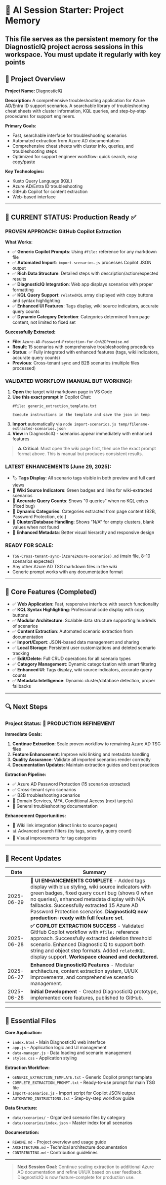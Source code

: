 # 🧠 AI Session Starter: Project Memory
This file serves as the persistent memory for the DiagnosticIQ project across sessions in this workspace.
You must update it regularly with key points
---

## 📘 Project Overview
**Project Name:** DiagnosticIQ

**Description:** A comprehensive troubleshooting application for Azure AD/Entra ID support scenarios. A searchable library of troubleshooting cheat sheets with cluster information, KQL queries, and step-by-step procedures for support engineers.

**Primary Goals:**
- Fast, searchable interface for troubleshooting scenarios
- Automated extraction from Azure AD documentation
- Comprehensive cheat sheets with cluster info, queries, and troubleshooting steps
- Optimized for support engineer workflow: quick search, easy copy/paste

**Key Technologies:**
- Kusto Query Language (KQL)
- Azure AD/Entra ID troubleshooting
- GitHub Copilot for content extraction
- Web-based interface

---

## 🎯 CURRENT STATUS: Production Ready ✅

### **PROVEN APPROACH: GitHub Copilot Extraction**

**What Works:**
- ✅ **Generic Copilot Prompts**: Using `#file:` reference for any markdown file
- ✅ **Automated Import**: `import-scenarios.js` processes Copilot JSON output
- ✅ **Rich Data Structure**: Detailed steps with description/action/expected results
- ✅ **DiagnosticIQ Integration**: Web app displays scenarios with proper formatting
- ✅ **KQL Query Support**: `relatedKQL` array displayed with copy buttons and syntax highlighting
- ✅ **Enhanced UI Features**: Tags display, wiki source indicators, accurate query counts
- ✅ **Dynamic Category Detection**: Categories determined from page content, not limited to fixed set

**Successfully Extracted:**
- **File**: `Azure-AD-Password-Protection-for-On%2DPremise.md`
- **Result**: 15 scenarios with comprehensive troubleshooting procedures
- **Status**: ✅ Fully integrated with enhanced features (tags, wiki indicators, accurate query counts)
- **Previous**: Cross-tenant sync and B2B scenarios (multiple files processed)

### **VALIDATED WORKFLOW (MANUAL BUT WORKING):**
1. **Open** the target wiki markdown page in VS Code
2. **Use this exact prompt** in Copilot Chat:
   ```
   #file: generic_extraction_template.txt

   Execute instructions in the template and save the json in temp
   ```
3. **Import** automatically via `node import-scenarios.js temp/filename-extracted-scenarios.json`
4. **View** in DiagnosticIQ - scenarios appear immediately with enhanced features

> **⚠️ Critical**: Must open the wiki page first, then use the exact prompt format above. This is manual but produces consistent results.

### **LATEST ENHANCEMENTS (June 29, 2025):**
- 🏷️ **Tags Display**: All scenario tags visible in both preview and full card views
- 📖 **Wiki Source Indicators**: Green badges and links for wiki-extracted scenarios  
- 🔢 **Accurate Query Counts**: Shows "0 queries" when no KQL exists (fixed bug)
- 🎯 **Dynamic Categories**: Categories extracted from page content (B2B, Password Protection, etc.)
- 🔗 **Cluster/Database Handling**: Shows "N/A" for empty clusters, blank values when not found
- 📱 **Enhanced Metadata**: Better visual hierarchy and responsive design

### **READY FOR SCALE:**
- `TSG-Cross-tenant-sync-(Azure2Azure-scenarios).md` (main file, 8-10 scenarios expected)
- Any other Azure AD TSG markdown files in the wiki
- Generic prompt works with any documentation format

---

## 🔧 Core Features (Completed)
- ✅ **Web Application**: Fast, responsive interface with search functionality
- ✅ **KQL Syntax Highlighting**: Professional code display with copy buttons
- ✅ **Modular Architecture**: Scalable data structure supporting hundreds of scenarios
- ✅ **Content Extraction**: Automated scenario extraction from documentation
- ✅ **Import/Export**: JSON-based data management and sharing
- ✅ **Local Storage**: Persistent user customizations and deleted scenario tracking
- ✅ **Edit/Delete**: Full CRUD operations for all scenario types
- ✅ **Category Management**: Dynamic categorization with smart filtering
- ✅ **Enhanced UI**: Tags display, wiki source indicators, accurate query counts
- ✅ **Metadata Intelligence**: Dynamic cluster/database detection, proper fallbacks

---

## 🔍 Next Steps
### Project Status: 🚀 **PRODUCTION REFINEMENT**

**Immediate Goals:**
1. **Continue Extraction**: Scale proven workflow to remaining Azure AD TSG files
2. **Feature Enhancement**: Improve wiki linking and metadata handling
3. **Quality Assurance**: Validate all imported scenarios render correctly
4. **Documentation Updates**: Maintain extraction guides and best practices

**Extraction Pipeline:**
- ✅ Azure AD Password Protection (15 scenarios extracted)
- ✅ Cross-tenant sync scenarios 
- ✅ B2B troubleshooting scenarios
- 🎯 Domain Services, MFA, Conditional Access (next targets)
- 🎯 General troubleshooting documentation

**Enhancement Opportunities:**
- 🔄 Wiki link integration (direct links to source pages)
- 📊 Advanced search filters (by tags, severity, query count)
- 🎨 Visual improvements for tag categories

---

## 🔄 Recent Updates
| Date       | Summary                          |
|------------|----------------------------------|
| 2025-06-29 | **🎨 UI ENHANCEMENTS COMPLETE** - Added tags display with blue styling, wiki source indicators with green badges, fixed query count bug (shows 0 when no queries), enhanced metadata display with N/A fallbacks. Successfully extracted 15 Azure AD Password Protection scenarios. **DiagnosticIQ now production-ready with full feature set.** |
| 2025-06-28 | **✅ COPILOT EXTRACTION SUCCESS** - Validated GitHub Copilot workflow with `#file:` reference approach. Successfully extracted deletion threshold scenario. Enhanced DiagnosticIQ to support both string and object step formats. Added `relatedKQL` display support. **Workspace cleaned and decluttered.** |
| 2025-06-27 | **Enhanced DiagnosticIQ Features** - Modular architecture, content extraction system, UI/UX improvements, and comprehensive scenario management. |
| 2025-06-26 | **Initial Development** - Created DiagnosticIQ prototype, implemented core features, published to GitHub. |

---

## 📁 Essential Files
**Core Application:**
- `index.html` - Main DiagnosticIQ web interface
- `app.js` - Application logic and UI management
- `data-manager.js` - Data loading and scenario management
- `styles.css` - Application styling

**Extraction Workflow:**
- `GENERIC_EXTRACTION_TEMPLATE.txt` - Generic Copilot prompt template
- `COMPLETE_EXTRACTION_PROMPT.txt` - Ready-to-use prompt for main TSG file
- `import-scenarios.js` - Import script for Copilot JSON output
- `AUTOMATED_INSTRUCTIONS.txt` - Step-by-step workflow guide

**Data Structure:**
- `data/scenarios/` - Organized scenario files by category
- `data/scenarios/index.json` - Master index for all scenarios

**Documentation:**
- `README.md` - Project overview and usage guide
- `ARCHITECTURE.md` - Technical architecture documentation
- `CONTRIBUTING.md` - Contribution guidelines

---

> **Next Session Goal:** Continue scaling extraction to additional Azure AD documentation and refine UI/UX based on user feedback. DiagnosticIQ is now feature-complete for production use.
